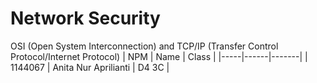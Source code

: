 # Network Security

OSI (Open System Interconnection) and TCP/IP (Transfer Control Protocol/Internet Protocol)
| NPM | Name | Class |
|-----|------|-------|
| 1144067 | Anita Nur Aprilianti | D4 3C |


